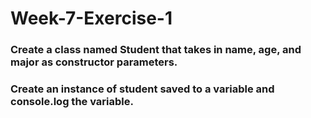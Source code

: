 # Week-7-Exercise-1
### Create a class named Student that takes in name, age, and major as constructor parameters. 
### Create an instance of student saved to a variable and console.log the variable.
